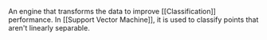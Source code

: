 An engine that transforms the data to improve [[Classification]] performance. In [[Support Vector Machine]], it is used to classify points that aren't linearly separable. 